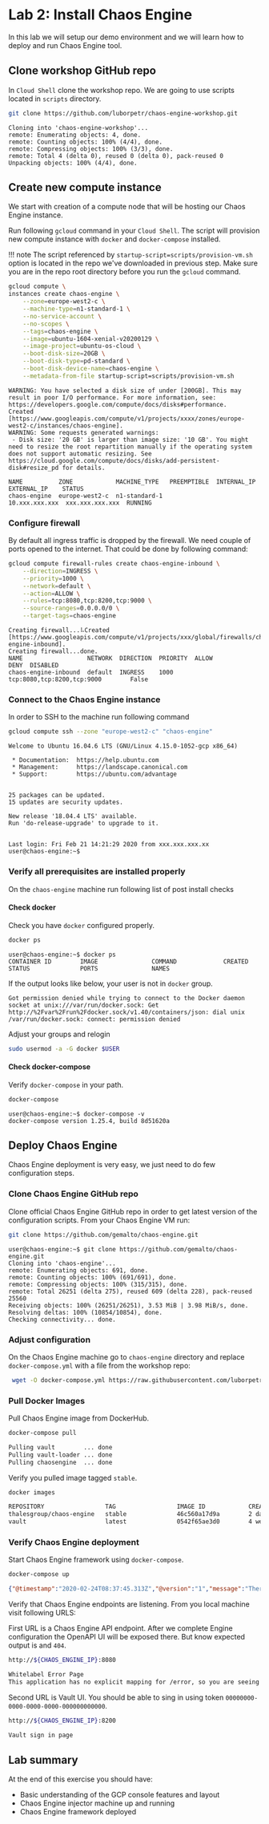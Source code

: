 # Lab 2: Install Chaos Engine 

In this lab we will setup our demo environment and we will learn how to deploy and run Chaos Engine tool.

## Clone workshop GitHub repo
In `Cloud Shell` clone the workshop repo. We are going to use scripts located in `scripts` directory.

```bash tab="shell command"
git clone https://github.com/luborpetr/chaos-engine-workshop.git
```

```tab="expected output"
Cloning into 'chaos-engine-workshop'...
remote: Enumerating objects: 4, done.
remote: Counting objects: 100% (4/4), done.
remote: Compressing objects: 100% (3/3), done.
remote: Total 4 (delta 0), reused 0 (delta 0), pack-reused 0
Unpacking objects: 100% (4/4), done.

```

## Create new compute instance

We start with creation of a compute node that will be hosting our Chaos Engine instance.

Run following `gcloud` command in your `Cloud Shell`. The script will provision new compute instance with `docker` and `docker-compose` installed.

!!! note
    The script referenced by `startup-script=scripts/provision-vm.sh` option is located in the repo we've downloaded in previous step. Make sure you are in the repo root directory before you run the `gcloud` command.


```bash tab="gcloud command"
gcloud compute \
instances create chaos-engine \
    --zone=europe-west2-c \
    --machine-type=n1-standard-1 \
    --no-service-account \
    --no-scopes \
    --tags=chaos-engine \
    --image=ubuntu-1604-xenial-v20200129 \
    --image-project=ubuntu-os-cloud \
    --boot-disk-size=20GB \
    --boot-disk-type=pd-standard \
    --boot-disk-device-name=chaos-engine \
    --metadata-from-file startup-script=scripts/provision-vm.sh
```

```tab="expected output"
WARNING: You have selected a disk size of under [200GB]. This may result in poor I/O performance. For more information, see: https://developers.google.com/compute/docs/disks#performance.
Created [https://www.googleapis.com/compute/v1/projects/xxxx/zones/europe-west2-c/instances/chaos-engine].
WARNING: Some requests generated warnings:
 - Disk size: '20 GB' is larger than image size: '10 GB'. You might need to resize the root repartition manually if the operating system does not support automatic resizing. See https://cloud.google.com/compute/docs/disks/add-persistent-disk#resize_pd for details.

NAME          ZONE            MACHINE_TYPE   PREEMPTIBLE  INTERNAL_IP  EXTERNAL_IP    STATUS
chaos-engine  europe-west2-c  n1-standard-1               10.xxx.xxx.xxx  xxx.xxx.xxx.xxx  RUNNING

```

### Configure firewall

By default all ingress traffic is dropped by the firewall. We need couple of ports opened to the internet.
That could be done by following command:

```bash tab="gcloud command"
gcloud compute firewall-rules create chaos-engine-inbound \
    --direction=INGRESS \
    --priority=1000 \
    --network=default \
    --action=ALLOW \
    --rules=tcp:8080,tcp:8200,tcp:9000 \
    --source-ranges=0.0.0.0/0 \
    --target-tags=chaos-engine
```

```tab="expected command"
Creating firewall...⠧Created [https://www.googleapis.com/compute/v1/projects/xxx/global/firewalls/chaos-engine-inbound].
Creating firewall...done.                                                                                            
NAME                  NETWORK  DIRECTION  PRIORITY  ALLOW                       DENY  DISABLED
chaos-engine-inbound  default  INGRESS    1000      tcp:8080,tcp:8200,tcp:9000        False

```

### Connect to the Chaos Engine instance

In order to SSH to the machine run following command

```bash tab="gcloud command"
gcloud compute ssh --zone "europe-west2-c" "chaos-engine"
```

```tab="expected output"
Welcome to Ubuntu 16.04.6 LTS (GNU/Linux 4.15.0-1052-gcp x86_64)

 * Documentation:  https://help.ubuntu.com
 * Management:     https://landscape.canonical.com
 * Support:        https://ubuntu.com/advantage


25 packages can be updated.
15 updates are security updates.

New release '18.04.4 LTS' available.
Run 'do-release-upgrade' to upgrade to it.


Last login: Fri Feb 21 14:21:29 2020 from xxx.xxx.xxx.xx
user@chaos-engine:~$ 

```

### Verify all prerequisites are installed properly

On the `chaos-engine` machine run following list of post install checks

#### Check docker

Check you have `docker` configured properly.

```bash tab="shell command"
docker ps
```

```tab="expected output"
user@chaos-engine:~$ docker ps
CONTAINER ID        IMAGE               COMMAND             CREATED             STATUS              PORTS               NAMES
```

If the output looks like below, your user is not in `docker` group.
```
Got permission denied while trying to connect to the Docker daemon socket at unix:///var/run/docker.sock: Get http://%2Fvar%2Frun%2Fdocker.sock/v1.40/containers/json: dial unix /var/run/docker.sock: connect: permission denied
```

Adjust your groups and relogin

```bash
sudo usermod -a -G docker $USER
```



#### Check docker-compose

Verify `docker-compose` in your path.

```bash tab="shell command"
docker-compose
```

```tab="expected output"
user@chaos-engine:~$ docker-compose -v
docker-compose version 1.25.4, build 8d51620a
```


## Deploy Chaos Engine

Chaos Engine deployment is very easy, we just need to do few configuration steps.

### Clone Chaos Engine GitHub repo

Clone official Chaos Engine GitHub repo in order to get latest version of the configuration scripts.
From your Chaos Engine VM run:

```bash tab="shell command"
git clone https://github.com/gemalto/chaos-engine.git
```

```tab="expected output"
user@chaos-engine:~$ git clone https://github.com/gemalto/chaos-engine.git
Cloning into 'chaos-engine'...
remote: Enumerating objects: 691, done.
remote: Counting objects: 100% (691/691), done.
remote: Compressing objects: 100% (315/315), done.
remote: Total 26251 (delta 275), reused 609 (delta 228), pack-reused 25560
Receiving objects: 100% (26251/26251), 3.53 MiB | 3.98 MiB/s, done.
Resolving deltas: 100% (10854/10854), done.
Checking connectivity... done.
```

### Adjust configuration
On the Chaos Engine machine go to `chaos-engine` directory and replace `docker-compose.yml` with a file from the workshop repo:
```bash
 wget -O docker-compose.yml https://raw.githubusercontent.com/luborpetr/chaos-engine-workshop/master/docker/docker-compose.yml
```


### Pull Docker Images

Pull Chaos Engine image from DockerHub.

```bash tab="shell command"
docker-compose pull
```

```bash tab="expected output"
Pulling vault        ... done
Pulling vault-loader ... done
Pulling chaosengine  ... done
```

Verify you pulled image tagged `stable`.

```bash tab="shell command"
docker images
```

```bash tab="expected output"
REPOSITORY                 TAG                 IMAGE ID            CREATED             SIZE
thalesgroup/chaos-engine   stable              46c560a17d9a        2 days ago          304MB
vault                      latest              0542f65ae3d0        4 weeks ago         140MB
```

### Verify Chaos Engine deployment
Start Chaos Engine framework using `docker-compose`.

```bash tab="shell command"
docker-compose up
```

```json tab="expected output"
{"@timestamp":"2020-02-24T08:37:45.313Z","@version":"1","message":"There are no platforms enabled","logger_name":"com.thales.chaos.experiment.ExperimentManager","thread_name":"chaos-1","level":"WARN","level_value":30000,"env":"WORKSHOP","chaos-host":"904cbd65faa1@gcp:chaos-engine:projects/203123834228/zones/europe-west2-c"}
```

Verify that Chaos Engine endpoints are listening. From you local machine visit following URLS:

First URL is a Chaos Engine API endpoint. After we complete Engine configuration the OpenAPI UI will be exposed there.
But know expected output is and `404`.

```bash tab="shell command"
http://${CHAOS_ENGINE_IP}:8080
```

```bash tab="expected output"
Whitelabel Error Page
This application has no explicit mapping for /error, so you are seeing this as a fallback.
```

Second URL is Vault UI. You should be able to sing in using token `00000000-0000-0000-0000-000000000000`.

```bash tab="shell command"
http://${CHAOS_ENGINE_IP}:8200
```

```bash tab="expected output"
Vault sign in page
```

## Lab summary

At the end of this exercise you should have:

- Basic understanding of the GCP console features and layout
- Chaos Engine injector machine up and running
- Chaos Engine framework deployed